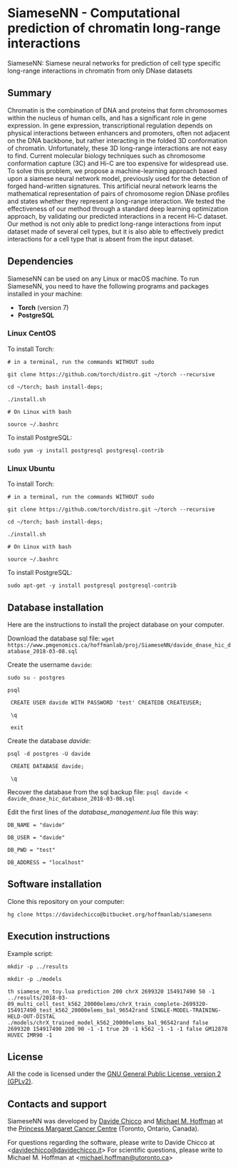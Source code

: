 # SiameseNN - Computational prediction of chromatin long-range interactions #

SiameseNN: Siamese neural networks for prediction of cell type specific long-range interactions in chromatin from only DNase datasets


## Summary ##
Chromatin is the combination of DNA and proteins that form chromosomes within the nucleus of human cells, and has a significant role in gene expression. In gene expression, transcriptional regulation depends on physical interactions between enhancers and promoters, often not adjacent on the DNA backbone, but rather interacting in the folded 3D conformation of chromatin. Unfortunately, these 3D long-range interactions are not easy to find. Current molecular biology techniques such as chromosome conformation capture (3C) and Hi-C are too expensive for widespread use. To solve this problem, we propose a machine-learning approach based upon a siamese neural network model, previously used for the detection of forged hand-written signatures. This artificial neural network learns the mathematical representation of pairs of chromosome region DNase profiles and states whether they represent a long-range interaction. We tested the effectiveness of our method through a standard deep learning optimization approach, by validating our predicted interactions in a recent Hi-C dataset. Our method is not only able to predict long-range interactions from input dataset made of several cell types, but it is also able to effectively predict interactions for a cell type that is absent from the input dataset.

## Dependencies ##
SiameseNN can be used on any Linux or macOS machine.
To run SiameseNN, you need to have the following programs and packages installed in your machine:

* **Torch** (version 7)
* **PostgreSQL** 

### Linux CentOS ###
To install Torch:

`# in a terminal, run the commands WITHOUT sudo`

`git clone https://github.com/torch/distro.git ~/torch --recursive`

`cd ~/torch; bash install-deps;`

`./install.sh`

`# On Linux with bash`

`source ~/.bashrc`

To install PostgreSQL:

`sudo yum -y install postgresql postgresql-contrib`

### Linux Ubuntu ###
To install Torch:

`# in a terminal, run the commands WITHOUT sudo`

`git clone https://github.com/torch/distro.git ~/torch --recursive`

`cd ~/torch; bash install-deps;`

`./install.sh`

`# On Linux with bash`

`source ~/.bashrc`

To install PostgreSQL:

`sudo apt-get -y install postgresql postgresql-contrib`


## Database installation ##
Here are the instructions to install the project database on your computer.

Download the database sql file:
`wget https://www.pmgenomics.ca/hoffmanlab/proj/SiameseNN/davide_dnase_hic_database_2018-03-08.sql`

Create the username `davide`:

`sudo su - postgres`

`psql`

` CREATE USER davide WITH PASSWORD 'test' CREATEDB CREATEUSER;`

` \q`

` exit`
 
 Create the database *davide*:
 
`psql -d postgres -U davide`

` CREATE DATABASE davide;`

` \q`
 
Recover the database from the sql backup file:
`psql davide < davide_dnase_hic_database_2018-03-08.sql`
 
Edit the first lines of the *database_management.lua* file this way:

`DB_NAME = "davide"`

`DB_USER = "davide"`

`DB_PWD = "test"`

`DB_ADDRESS = "localhost"`

## Software installation ##
Clone this repository on your computer:

`hg clone https://davidechicco@bitbucket.org/hoffmanlab/siamesenn`

## Execution instructions ##
Example script:

`mkdir -p ../results`

`mkdir -p ./models`

`th siamese_nn_toy.lua prediction 200 chrX 2699320 154917490 50 -1 ../results/2018-03-09_multi_cell_test_k562_20000elems/chrX_train_complete-2699320-154917490_test_k562_20000elems_bal_96542rand SINGLE-MODEL-TRAINING-HELD-OUT-DISTAL ./models/chrX_trained_model_k562_20000elems_bal_96542rand false 2699320 154917490 200 90 -1 -1 true 20 -1 k562 -1 -1 -1 false GM12878 HUVEC IMR90 -1`


## License ##
All the code is licensed under the [GNU General Public License, version 2 (GPLv2)](http://www.gnu.org/licenses/gpl-2.0-standalone.html).


## Contacts and support ##

SiameseNN was developed by [Davide Chicco](http://www.DavideChicco.it) and [Michael M. Hoffman](http://www.hoffmanlab.org) at the [Princess Margaret Cancer Centre](http://www.uhn.ca/PrincessMargaret/Research/) (Toronto, Ontario, Canada).

For questions regarding the software, please write to Davide Chicco at <[davidechicco@davidechicco.it](mailto:davidechicco@davidechicco.it)>
For scientific questions, please write to Michael M. Hoffman at <[michael.hoffman@utoronto.ca](mailto:michael.hoffman@utoronto.ca)>